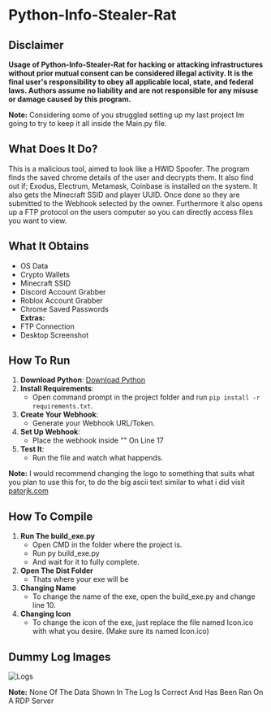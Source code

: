 # Python-Info-Stealer-Rat

## Disclaimer
**Usage of Python-Info-Stealer-Rat for hacking or attacking infrastructures without prior mutual consent can be considered illegal activity. It is the final user's responsibility to obey all applicable local, state, and federal laws. Authors assume no liability and are not responsible for any misuse or damage caused by this program.**

**Note:** Considering some of you struggled setting up  my last project Im going to try to keep it all inside the Main.py file.

## What Does It Do?
This is a malicious tool, aimed to look like a HWID Spoofer. The program finds the saved chrome details of the user and decrypts them. It also find out if; Exodus, Electrum, Metamask, Coinbase is installed on the system. It also gets the Minecraft SSID and player UUID. Once done so they are submitted to the Webhook selected by the owner. Furthermore it also opens up a FTP protocol on the users computer so you can directly access files you want to view.

## What It Obtains
- OS Data
- Crypto Wallets
- Minecraft SSID
- Discord Account Grabber
- Roblox Account Grabber
- Chrome Saved Passwords <br>
**Extras:** 
- FTP Connection
- Desktop Screenshot

## How To Run

1. **Download Python**: [Download Python](https://www.python.org/downloads/release/python-31012/)
2. **Install Requirements**:
    - Open command prompt in the project folder and run `pip install -r requirements.txt`.
3. **Create Your Webhook**:
    - Generate your Webhook URL/Token.
4. **Set Up Webhook**:
    - Place the webhook inside "" On Line 17
5. **Test It**:
    - Run the file and watch what happends.

**Note:** I would recommend changing the logo to something that suits what you plan to use this for, 
          to do the big ascii text similar to what i did visit [patorjk.com](https://patorjk.com/software/taag/#p=display&f=Graffiti&t=Spin)

## How To Compile

1. **Run The build_exe.py** 
    - Open CMD in the folder where the project is.
    - Run py build_exe.py
    - And wait for it to fully complete.
2. **Open The Dist Folder**
    - Thats where your exe will be
3. **Changing Name**
    - To change the name of the exe, open the build_exe.py and change line 10.
4. **Changing Icon**
    - To change the icon of the exe, just replace the file named Icon.ico with what you desire. (Make sure its named Icon.ico)

## Dummy Log Images<br>

![Logs](https://i.imgur.com/STJnGu1.png)

**Note:** None Of The Data Shown In The Log Is Correct And Has Been Ran On A RDP Server
